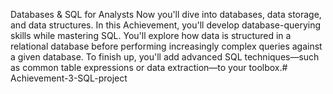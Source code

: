 

Databases & SQL for Analysts
Now you'll dive into databases, data storage, and data structures. In this Achievement, you'll develop database-querying skills while mastering SQL. You'll explore how data is structured in a relational database before performing increasingly complex queries against a given database. To finish up, you'll add advanced SQL techniques—such as common table expressions or data extraction—to your toolbox.# Achievement-3-SQL-project

